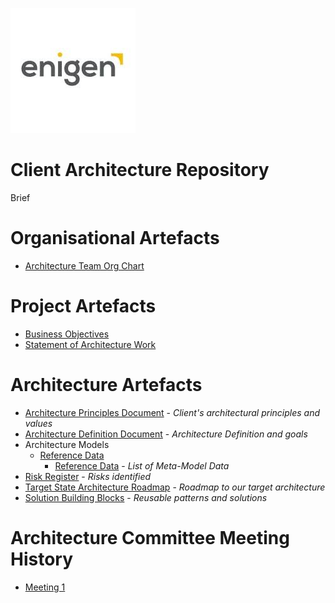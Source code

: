 ![Client Logo](./images/enigen.jpeg)
# Client Architecture Repository

Brief

# Organisational Artefacts

* [Architecture Team Org Chart](./artefacts/organisation/org-chart/)

# Project Artefacts

* [Business Objectives](./artefacts/architecture/business-objectives/)
* [Statement of Architecture Work](./artefacts/architecture/architecture-sow/)

# Architecture Artefacts

* [Architecture Principles Document](./artefacts/architecture/architecture-principles/) - *Client's architectural principles and values*
* [Architecture Definition Document](./artefacts/architecture/architecture-definition-document/) - *Architecture Definition and goals*
* Architecture Models
  * [Reference Data](./artefacts/architecture/models/reference-data/)
    * [Reference Data](./artefacts/architecture/models/reference-data/meta-models/) - *List of Meta-Model Data*
* [Risk Register](./artefacts/architecture/risks) - *Risks identified*
* [Target State Architecture Roadmap](./artefacts/architecture/architecture-roadmap/) - *Roadmap to our target architecture*
* [Solution Building Blocks](./artefacts/architecture/solution-building-blocks/) - *Reusable patterns and solutions*

# Architecture Committee Meeting History

* [Meeting 1](./artefacts/architecture/committee/meetings/meeting-1/README.md)